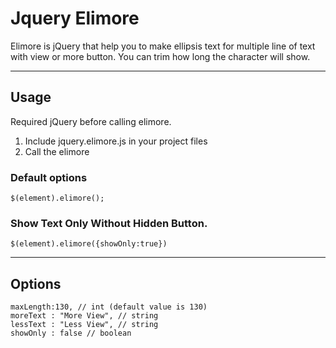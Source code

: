 # Jquery Elimore

Elimore is jQuery that help you to make ellipsis text for multiple line of text with view or more button. You can trim how long the character will show.

---

## Usage

Required jQuery before calling elimore.

1. Include jquery.elimore.js in your project files
2. Call the elimore
### Default options
```
$(element).elimore();
```
### Show Text Only Without Hidden Button.
```
$(element).elimore({showOnly:true})
```
---

## Options

```
maxLength:130, // int (default value is 130)
moreText : "More View", // string
lessText : "Less View", // string
showOnly : false // boolean
```



